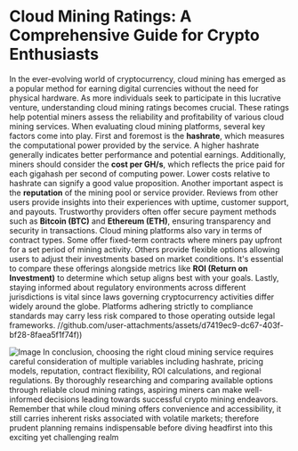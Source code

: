 # Cloud Mining Ratings: A Comprehensive Guide for Crypto Enthusiasts
In the ever-evolving world of cryptocurrency, cloud mining has emerged as a popular method for earning digital currencies without the need for physical hardware. As more individuals seek to participate in this lucrative venture, understanding cloud mining ratings becomes crucial. These ratings help potential miners assess the reliability and profitability of various cloud mining services.
When evaluating cloud mining platforms, several key factors come into play. First and foremost is the **hashrate**, which measures the computational power provided by the service. A higher hashrate generally indicates better performance and potential earnings. Additionally, miners should consider the **cost per GH/s**, which reflects the price paid for each gigahash per second of computing power. Lower costs relative to hashrate can signify a good value proposition.
Another important aspect is the **reputation** of the mining pool or service provider. Reviews from other users provide insights into their experiences with uptime, customer support, and payouts. Trustworthy providers often offer secure payment methods such as **Bitcoin (BTC)** and **Ethereum (ETH)**, ensuring transparency and security in transactions.
Cloud mining platforms also vary in terms of contract types. Some offer fixed-term contracts where miners pay upfront for a set period of mining activity. Others provide flexible options allowing users to adjust their investments based on market conditions. It's essential to compare these offerings alongside metrics like **ROI (Return on Investment)** to determine which setup aligns best with your goals.
Lastly, staying informed about regulatory environments across different jurisdictions is vital since laws governing cryptocurrency activities differ widely around the globe. Platforms adhering strictly to compliance standards may carry less risk compared to those operating outside legal frameworks.
 //github.com/user-attachments/assets/d7419ec9-dc67-403f-bf28-8faea5f1f74f))

![Image](https://github.com/user-attachments/assets/4a25d116-2220-4385-b08e-f287af8fcbc4)
In conclusion, choosing the right cloud mining service requires careful consideration of multiple variables including hashrate, pricing models, reputation, contract flexibility, ROI calculations, and regional regulations. By thoroughly researching and comparing available options through reliable cloud mining ratings, aspiring miners can make well-informed decisions leading towards successful crypto mining endeavors. Remember that while cloud mining offers convenience and accessibility, it still carries inherent risks associated with volatile markets; therefore prudent planning remains indispensable before diving headfirst into this exciting yet challenging realm
